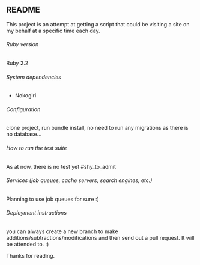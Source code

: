 ## README

This project is an attempt at getting a script that could be visiting a site on my behalf at a specific time each day.

###### Ruby version
Ruby 2.2
###### System dependencies
 * Nokogiri

###### Configuration
clone project, run bundle install, no need to run any migrations as there is no database...

###### How to run the test suite
As at now, there is no test yet #shy_to_admit

###### Services (job queues, cache servers, search engines, etc.)
Planning to use job queues for sure :)

###### Deployment instructions
you can always create a new branch to make additions/subtractions/modifications and then send out a pull request. It will be attended to. :)


Thanks for reading.
